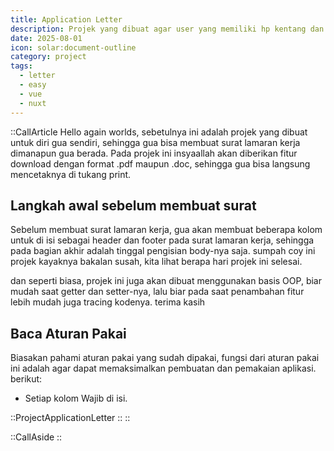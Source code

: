 ```yaml
---
title: Application Letter
description: Projek yang dibuat agar user yang memiliki hp kentang dan mungkin tidak memiliki laptop mampu membuat surat lamaran dan bisa langsung di download siap cetak dengan format pdf secara gratis.
date: 2025-08-01
icon: solar:document-outline
category: project
tags:
  - letter
  - easy
  - vue
  - nuxt
---
```


::CallArticle
Hello again worlds, sebetulnya ini adalah projek yang dibuat untuk diri gua sendiri, sehingga gua bisa membuat surat lamaran kerja dimanapun gua berada. Pada projek ini insyaallah akan diberikan fitur download dengan format .pdf maupun .doc, sehingga gua bisa langsung mencetaknya di tukang print.

## Langkah awal sebelum membuat surat

Sebelum membuat surat lamaran kerja, gua akan membuat beberapa kolom untuk di isi sebagai header dan footer pada surat lamaran kerja, sehingga pada bagian akhir adalah tinggal pengisian body-nya saja. sumpah coy ini projek kayaknya bakalan susah, kita lihat berapa hari projek ini selesai.

dan seperti biasa, projek ini juga akan dibuat menggunakan basis OOP, biar mudah saat getter dan setter-nya, lalu biar pada saat penambahan fitur lebih mudah juga tracing kodenya. terima kasih

## Baca Aturan Pakai

Biasakan pahami aturan pakai yang sudah dipakai, fungsi dari aturan pakai ini adalah agar dapat memaksimalkan pembuatan dan pemakaian aplikasi. berikut:

- Setiap kolom Wajib di isi.

::ProjectApplicationLetter
::
::

::CallAside
::
